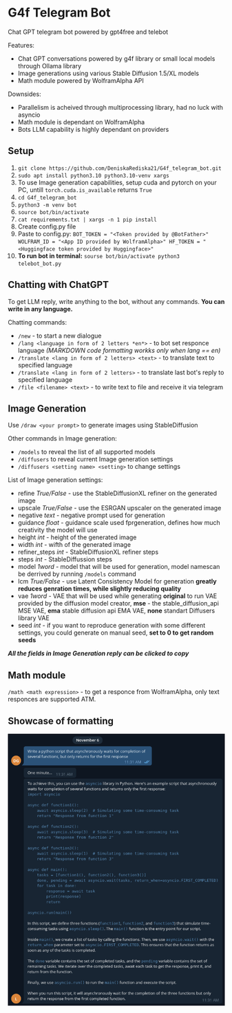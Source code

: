 # G4f Telegram Bot

Chat GPT telegram bot powered by gpt4free and telebot

Features:
+ Chat GPT conversations powered by g4f library or small local models through Ollama library
+ Image generations using various Stable Diffusion 1.5/XL models
+ Math module powered by WolframAlpha API

Downsides:
+ Parallelism is acheived through multiprocessing library, had no luck with asyncio
+ Math module is dependant on WolframAlpha
+ Bots LLM capability is highly dependant on providers

## Setup
 1) ```git clone https://github.com/DeniskaRediska21/G4f_telegram_bot.git```
 2) ```sudo apt install python3.10 python3.10-venv xargs```
 2) To use Image generation capabilities, setup cuda and pytorch on your PC, untill `torch.cuda.is_available` returns `True`
 2) ```cd G4f_telegram_bot```
 3) ```python3 -m venv bot```
 3) ```source bot/bin/activate```
 4) ```cat requirements.txt | xargs -n 1 pip install```
 5) Create config.py file
 6) Paste to config.py:  ```BOT_TOKEN = "<Token provided by @BotFather>"
 WOLFRAM_ID = "<App ID provided by WolframAlpha>"
 HF_TOKEN = "<Huggingface token provided by Huggingface>"```
 7) **To run bot in terminal:** ```sourse bot/bin/activate
 python3 telebot_bot.py```

## Chatting with ChatGPT

To get LLM reply, write anything to the bot, without any commands. **You can write in any language.**

Chatting commands:
+ `/new` - to start a new dialogue
+ `/lang <language in form of 2 letters *en*>` - to bot set responce language *(MARKDOWN code formatting workks only when lang == en)*
+ `/translate <lang in form of 2 letters> <text>` - to translate text to specified language
+ `/translate <lang in form of 2 letters>` - to translate last bot's reply to specified language
+ `/file <filename> <text>` - to write text to file and receive it via telegram
## Image Generation

Use `/draw <your prompt>` to generate images using StableDiffusion

Other commands in Image generation:
+ `/models` to reveal the list of all supported models
+ `/diffusers` to reveal current Image generation settings
+ `/diffusers <setting name> <setting>` to change settings

List of Image generation settings:
+ refine *True/False* - use the StableDiffusionXL refiner on the generated image
+ upscale *True/False* - use the ESRGAN upscaler on the generated image
+ negative *text* - negative prompt used for generation
+ guidance *float* - guidance scale used fprgeneration, defines how much creativity the model will use
+ height *int* - height of the generated image
+ width *int* - wifth of the generated image
+ refiner_steps *int* - StableDiffusionXL refiner steps
+ steps *int* - StableDiffussion steps
+ model *1word* - model that will be used for generation, model namescan be derrived by running `/models` command
+ lcm *True/False* - use Latent Consistency Model for generation **greatly reduces genration times, while slightly reducing quality**
+ vae *1word* - VAE that will be used while generating **original** to run VAE provided by the diffusion model creator, **mse** - the stable_diffusion_api MSE VAE,
 **ema** stable diffusion api EMA VAE, **none** standart Diffusers library VAE
+ seed *int* - if you want to reproduce generation with some different settings, you could generate on manual seed, **set to 0 to get random seeds** 

***All the fields in Image Generation reply can be clicked to copy***
## Math module

`/math <math expression>` - to get a responce from WolframAlpha, only text responces are supported ATM.

## Showcase of formatting

![MarkdownV2 formattiog](Media/Markdown_showcase.png)
